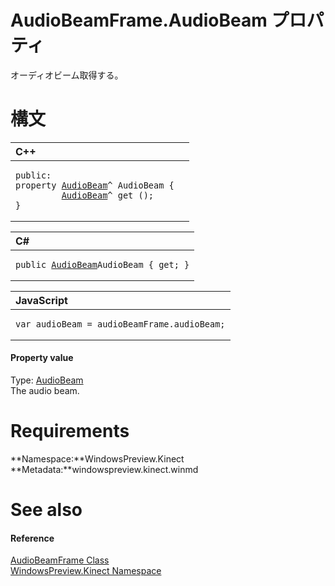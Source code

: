 AudioBeamFrame.AudioBeam プロパティ  
=================================  

オーディオビーム取得する。
<span id="syntaxSection"></span>

構文
======  

<table>
<colgroup>
<col width="100%" />
</colgroup>
<thead>
<tr class="header">
<th align="left">C++</th>
</tr>
</thead>
<tbody>
<tr class="odd">
<td align="left"><pre><code>public:  
property <a href="../../AudioBeam_Class.md">AudioBeam</a>^ AudioBeam {  
         <a href="../../AudioBeam_Class.md">AudioBeam</a>^ get ();  
}</code></pre></td>
</tr>
</tbody>
</table>

<table>
<colgroup>
<col width="100%" />
</colgroup>
<thead>
<tr class="header">
<th align="left">C#</th>
</tr>
</thead>
<tbody>
<tr class="odd">
<td align="left"><pre><code>public <a href="../../AudioBeam_Class.md">AudioBeam</a>AudioBeam { get; }</code></pre></td>
</tr>
</tbody>
</table>

<table>
<colgroup>
<col width="100%" />
</colgroup>
<thead>
<tr class="header">
<th align="left">JavaScript</th>
</tr>
</thead>
<tbody>
<tr class="odd">
<td align="left"><pre><code>var audioBeam = audioBeamFrame.audioBeam;</code></pre></td>
</tr>
</tbody>
</table>

<span id="ID4ER"></span>
#### Property value  

Type: [AudioBeam](../../AudioBeam_Class.md)  
The audio beam.  

<span id="requirements"></span>

Requirements  
============  

**Namespace:**WindowsPreview.Kinect  
**Metadata:**windowspreview.kinect.winmd  

<span id="ID4E3"></span>

See also  
========  

<span id="ID4E5"></span>
#### Reference  

[AudioBeamFrame Class](../../AudioBeamFrame_Class.md)  
 [WindowsPreview.Kinect Namespace](../../../Kinect.md)  



<!--Please do not edit the data in the comment block below.-->
<!--
TOCTitle : AudioBeam Property
RLTitle : AudioBeamFrame.AudioBeam Property
KeywordK : AudioBeam property
KeywordK : AudioBeamFrame.AudioBeam property
KeywordF : WindowsPreview.Kinect.AudioBeamFrame.AudioBeam
KeywordF : AudioBeamFrame.AudioBeam
KeywordF : AudioBeam
KeywordF : WindowsPreview.Kinect.AudioBeamFrame.AudioBeam
KeywordA : P:WindowsPreview.Kinect.AudioBeamFrame.AudioBeam
AssetID : P:WindowsPreview.Kinect.AudioBeamFrame.AudioBeam
Locale : en-us
CommunityContent : 1
APIType : Managed
APILocation : windowspreview.kinect.winmd
APIName : WindowsPreview.Kinect.AudioBeamFrame.AudioBeam
TargetOS : Windows
TopicType : kbSyntax
DevLang : VB
DevLang : CSharp
DevLang : JavaScript
DevLang : C++
DocSet : K4Wv2
ProjType : K4Wv2Proj
Technology : Kinect for Windows
Product : Kinect for Windows SDK v2
productversion : 20
-->

